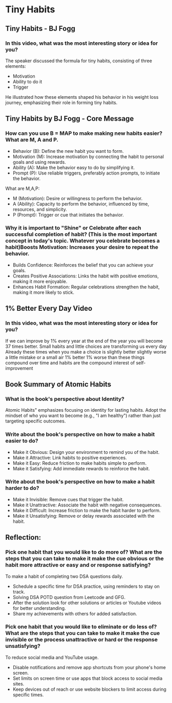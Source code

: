 # Tiny Habits

## Tiny Habits - BJ Fogg

### In this video, what was the most interesting story or idea for you?

The speaker discussed the formula for tiny habits, consisting of three elements:
* Motivation
* Ability to do it
* Trigger

He illustrated how these elements shaped his behavior in his weight loss journey, emphasizing their role in forming tiny habits.


## Tiny Habits by BJ Fogg - Core Message

### How can you use B = MAP to make making new habits easier? What are M, A and P.

* Behavior (B): Define the new habit you want to form.
* Motivation (M): Increase motivation by connecting the habit to personal goals and using rewards.
* Ability (A): Make the behavior easy to do by simplifying it.
* Prompt (P): Use reliable triggers, preferably action prompts, to initiate the behavior.

What are M,A,P:

* M (Motivation): Desire or willingness to perform the behavior.
* A (Ability): Capacity to perform the behavior, influenced by time, resources, and simplicity.
* P (Prompt): Trigger or cue that initiates the behavior.


### Why it is important to "Shine" or Celebrate after each successful completion of habit? (This is the most important concept in today's topic. Whatever you celebrate becomes a habit)Boosts Motivation: Increases your desire to repeat the behavior.

* Builds Confidence: Reinforces the belief that you can achieve your goals.
* Creates Positive Associations: Links the habit with positive emotions, making it more enjoyable.
* Enhances Habit Formation: Regular celebrations strengthen the habit, making it more likely to stick.

## 1% Better Every Day Video

### In this video, what was the most interesting story or idea for you?

If we can improve by 1% every year at the end of the year you will become 37 times better. Small habits and little choices are transforming us every day Already these times when you make a choice is slightly better slightly worse a little mistake or a small air 1% better 1% worse than these things compound over time and habits are the compound interest of self-improvement 


## Book Summary of Atomic Habits

### What is the book's perspective about Identity?
Atomic Habits" emphasizes focusing on identity for lasting habits. Adopt the mindset of who you want to become (e.g., "I am healthy") rather than just targeting specific outcomes.

### Write about the book's perspective on how to make a habit easier to do?
* Make it Obvious: Design your environment to remind you of the habit.
* Make it Attractive: Link habits to positive experiences.
* Make it Easy: Reduce friction to make habits simple to perform.
* Make it Satisfying: Add immediate rewards to reinforce the habit.

### Write about the book's perspective on how to make a habit harder to do?
* Make it Invisible: Remove cues that trigger the habit.
* Make it Unattractive: Associate the habit with negative consequences.
* Make it Difficult: Increase friction to make the habit harder to perform.
* Make it Unsatisfying: Remove or delay rewards associated with the habit.

## Reflection:

### Pick one habit that you would like to do more of? What are the steps that you can take to make it make the cue obvious or the habit more attractive or easy and or response satisfying?

To make a habit of completing two DSA questions daily.
* Schedule a specific time for DSA practice, using reminders to stay on track.
* Solving DSA POTD question from Leetcode and GFG.
* After the solution look for other solutions or articles or Youtube videos for better understanding.
* Share my achievements with others for added satisfaction.


### Pick one habit that you would like to eliminate or do less of? What are the steps that you can take to make it make the cue invisible or the process unattractive or hard or the response unsatisfying?

To reduce social media and YouTube usage.

* Disable notifications and remove app shortcuts from your phone's home screen.
* Set limits on screen time or use apps that block access to social media sites.
* Keep devices out of reach or use website blockers to limit access during specific times.